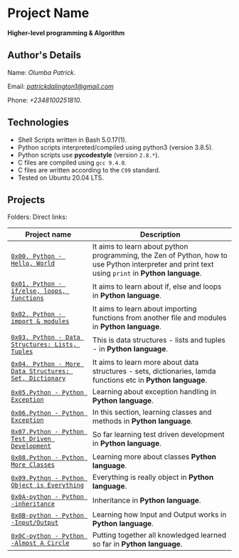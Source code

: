 # Project Name
**Higher-level programming & Algorithm**

## Author's Details
Name: *Olumba Patrick.*

Email: *patrickdalington1@gmail.com*

Phone: *+2348100251810.*

## Technologies
* Shell Scripts written in Bash 5.0.17(1).
* Python scripts interpreted/compiled using python3 (version 3.8.5).
* Python scripts use **pycodestyle** (version `2.8.*`).
* C files are compiled using `gcc 9.4.0`.
* C files are written according to the `C99` standard.
* Tested on Ubuntu 20.04 LTS.

## Projects
Folders:
Direct links:

| Project name | Description |
| ------------ | ----------- |
| [`0x00. Python - Hello, World`](https://github.com/patrickolumba/alx-higher_level_programming/tree/master/0x00-python-hello_world) | It aims to learn about python programming, the Zen of Python, how to use Python interpreter and print text using `print` in **Python language**.|
| [`0x01. Python - if/else, loops, functions`](https://github.com/patrickolumba/alx-higher_level_programming/tree/master/0x01-python-if_else_loops_functions) | It aims to learn about if, else and loops in **Python language**.|
| [`0x02. Python - import & modules`](https://github.com/patrickolumba/alx-higher_level_programming/tree/master/0x02-python-import_modules) | It aims to learn about importing functions from another file and modules in **Python language**.|
| [`0x03. Python - Data Structures: Lists, Tuples`](https://github.com/patrickolumba/alx-higher_level_programming/tree/master/0x03-python-data_structures) | This is data structures - lists and tuples - in **Python language**.|
| [`0x04. Python - More Data Structures: Set, Dictionary`](https://github.com/patrickolumba/alx-higher_level_programming/tree/master/0x04-python-more_data_structures) | It aims to learn more about data structures - sets, dictionaries, lamda functions etc in **Python language**.|
| [ `0x05.Python - Python Exception`](https://github.com/patrickolumba/alx-higher_level_programming/tree/main/0x05-python-exceptions) | Learning about exception handling in **Python language**.|
| [ `0x06.Python - Python Exception`](https://github.com/patrickolumba/alx-higher_level_programming/tree/main/0x06-classes) | In this section, learning classes and methods in **Python language**.|
| [ `0x07.Python - Python Test Driven Development`](https://github.com/patrickolumba/alx-higher_level_programming/tree/main/0x07-python-test_driven_development) | So far learning test driven development in **Python language**.|
| [ `0x08.Python - Python More Classes`](https://github.com/patrickolumba/alx-higher_level_programming/tree/main/0x08-python_more_classes) | Learning more about classes **Python language**.|
| [ `0x09.Python - Python Object is Everything`](https://github.com/patrickolumba/alx-higher_level_programming/tree/main/0x09-python-everything_is_object) | Everything is really object in **Python language**.|
| [ `0x0A-python - Python -inheritance`](https://github.com/patrickolumba/alx-higher_level_programming/tree/main/0x0A-python-inheritance) | Inheritance in **Python language**.|
| [ `0x0B-python - Python -Input/Output`](https://github.com/patrickolumba/alx-higher_level_programming/tree/main/0x0B-python-input-output) | Learning how Input and Output works in **Python language**.|
| [ `0x0C-python - Python -Almost A Circle`](https://github.com/patrickolumba/alx-higher_level_programming/tree/main/0x0C-python-almost_a_circle) | Putting together all knowledged learned so far in **Python language**.|

